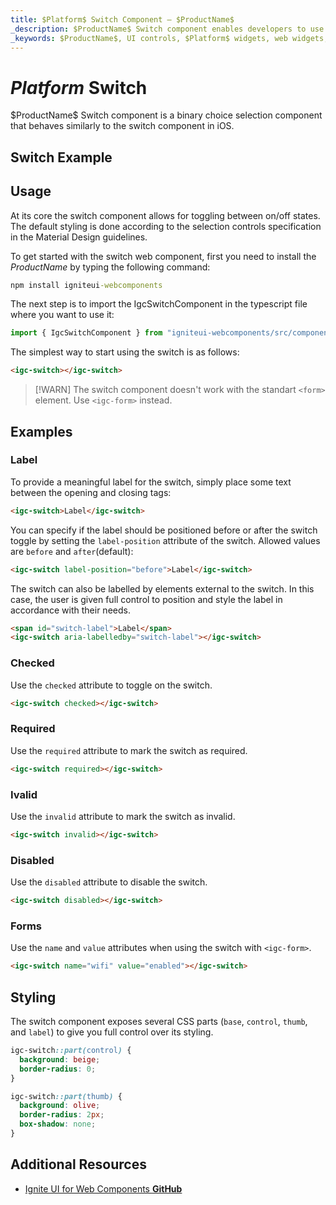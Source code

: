 ```yaml
---
title: $Platform$ Switch Component – $ProductName$
_description: $ProductName$ Switch component enables developers to use binary on/off or true/false data input functions within their applications.
_keywords: $ProductName$, UI controls, $Platform$ widgets, web widgets, UI widgets, $Platform$, Native $Platform$ Components Suite, Native $Platform$ Controls, Native $Platform$ Components Library, $Platform$ Switch components, $Platform$ Switch controls
---
```


# $Platform$ Switch

<p class="highlight">$ProductName$ Switch component is a binary choice selection component that behaves similarly to the switch component in iOS.</p>
<div class="divider"></div>

## Switch Example

<code-view style="height:200px" 
           data-demos-base-url="{environment:demosBaseUrl}" 
           iframe-src="{environment:demosBaseUrl}/switch-sample-1" alt="$Platform$ Switch Example">
</code-view>

<div class="divider--half"></div>

## Usage

At its core the switch component allows for toggling between on/off states. The default styling is done according to the selection controls specification in the Material Design guidelines.

To get started with the switch web component, first you need to install the $ProductName$ by typing the following command:

```cmd
npm install igniteui-webcomponents
```

The next step is to import the IgcSwitchComponent in the typescript file where you want to use it:

```ts
import { IgcSwitchComponent } from "igniteui-webcomponents/src/components/checkbox/switch";
```

The simplest way to start using the switch is as follows:

```html
<igc-switch></igc-switch>
```

>[!WARN]
> The switch component doesn't work with the standart `<form>` element. Use `<igc-form>` instead.

## Examples

### Label

To provide a meaningful label for the switch, simply place some text between the opening and closing tags:

```html
<igc-switch>Label</igc-switch>
```

You can specify if the label should be positioned before or after the switch toggle by setting the `label-position` attribute of the switch. Allowed values are `before` and `after`(default):


```html
<igc-switch label-position="before">Label</igc-switch>
```

The switch can also be labelled by elements external to the switch. In this case, the user is given full control to position and style the label in accordance with their needs.

```html
<span id="switch-label">Label</span>
<igc-switch aria-labelledby="switch-label"></igc-switch>
```
<code-view style="height: 150px"
           data-demos-base-url="{environment:dvDemosBaseUrl}"
           iframe-src="{environment:dvDemosBaseUrl}/switch-label"
           alt="$Platform$ Avatar Example"
           github-src="layouts/switch-label">
</code-view>

### Checked

Use the `checked` attribute to toggle on the switch.

```html
<igc-switch checked></igc-switch>
```
<code-view style="height: 150px"
           data-demos-base-url="{environment:dvDemosBaseUrl}"
           iframe-src="{environment:dvDemosBaseUrl}/switch-checked"
           alt="$Platform$ Avatar Example"
           github-src="layouts/switch-checked">
</code-view>

### Required

Use the `required` attribute to mark the switch as required.

```html
<igc-switch required></igc-switch>
```

### Ivalid

Use the `invalid` attribute to mark the switch as invalid.

```html
<igc-switch invalid></igc-switch>
```

### Disabled

Use the `disabled` attribute to disable the switch.

```html
<igc-switch disabled></igc-switch>
```
<code-view style="height: 150px"
           data-demos-base-url="{environment:dvDemosBaseUrl}"
           iframe-src="{environment:dvDemosBaseUrl}/switch-disabled"
           alt="$Platform$ Avatar Example"
           github-src="layouts/switch-disabled">
</code-view>

### Forms

Use the `name` and `value` attributes when using the switch with `<igc-form>`.

```html
<igc-switch name="wifi" value="enabled"></igc-switch>
```

## Styling

The switch component exposes several CSS parts (`base`, `control`, `thumb`, and `label`) to give you full control over its styling.

```css
igc-switch::part(control) {
  background: beige;
  border-radius: 0;
}

igc-switch::part(thumb) {
  background: olive;
  border-radius: 2px;
  box-shadow: none;
}
```

## Additional Resources

<div class="divider--half"></div>

* [Ignite UI for Web Components **GitHub**](https://github.com/IgniteUI/igniteui-webcomponents)
